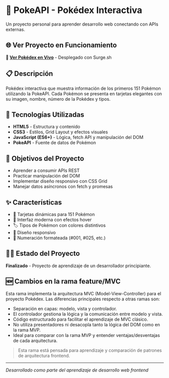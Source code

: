 # 🐾 PokeAPI - Pokédex Interactiva

Un proyecto personal para aprender desarrollo web conectando con APIs externas.

## 🌐 Ver Proyecto en Funcionamiento

**👀 [Ver Pokédex en Vivo](https://brainy-cover.surge.sh)** - Desplegado con Surge.sh

## 📋 Descripción

Pokédex interactiva que muestra información de los primeros 151 Pokémon utilizando la PokeAPI. Cada Pokémon se presenta en tarjetas elegantes con su imagen, nombre, número de la Pokédex y tipos.

## 🚀 Tecnologías Utilizadas

- **HTML5** - Estructura y contenido
- **CSS3** - Estilos, Grid Layout y efectos visuales  
- **JavaScript (ES6+)** - Lógica, fetch API y manipulación del DOM
- **PokeAPI** - Fuente de datos de Pokémon

## 🎯 Objetivos del Proyecto

- Aprender a consumir APIs REST
- Practicar manipulación del DOM
- Implementar diseño responsivo con CSS Grid
- Manejar datos asíncronos con fetch y promesas

## ✨ Características

- 🎴 Tarjetas dinámicas para 151 Pokémon
- 🎨 Interfaz moderna con efectos hover
- 🏷️ Tipos de Pokémon con colores distintivos
- 📱 Diseño responsivo
- 🔢 Numeración formateada (#001, #025, etc.)

## 👨‍💻 Estado del Proyecto

**Finalizado** - Proyecto de aprendizaje de un desarrollador principiante.

## 🆕 Cambios en la rama feature/MVC

Esta rama implementa la arquitectura MVC (Model-View-Controller) para el proyecto Pokédex. Las diferencias principales respecto a otras ramas son:

- Separación en capas: modelo, vista y controlador.
- El controlador gestiona la lógica y la comunicación entre modelo y vista.
- Código estructurado para facilitar el aprendizaje de MVC clásico.
- No utiliza presentadores ni desacopla tanto la lógica del DOM como en la rama MVP.
- Ideal para comparar con la rama MVP y entender ventajas/desventajas de cada arquitectura.

> Esta rama está pensada para aprendizaje y comparación de patrones de arquitectura frontend.

---
*Desarrollado como parte del aprendizaje de desarrollo web frontend*
